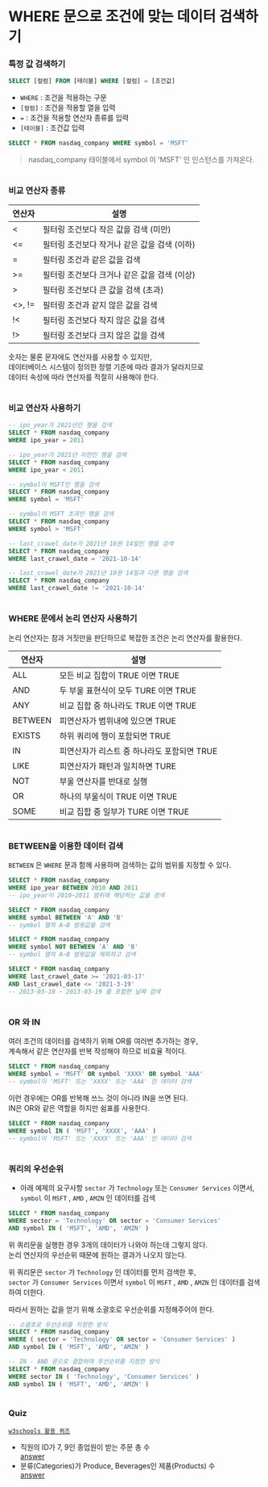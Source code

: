 # WHERE 문으로 조건에 맞는 데이터 검색하기

### 특정 값 검색하기

```sql
SELECT [컬럼] FROM [테이블] WHERE [컬럼] = [조건값]
```
- `WHERE` : 조건을 적용하는 구문
- `[컬럼]` : 조건을 적용할 열을 입력
- `=` : 조건을 적용할 연산자 종류를 입력
- `[테이블]` : 조건값 입력

```sql
SELECT * FROM nasdaq_company WHERE symbol = 'MSFT'
```
> nasdaq_company 테이블에서 symbol 이 'MSFT' 인 인스턴스를 가져온다.

#

### 비교 연산자 종류

|연산자|설명|
|---|---|
|<|필터링 조건보다 작은 값을 검색 (미만)|
|<=|필터링 조건보다 작거나 같은 값을 검색 (이하)|
|=|필터링 조건과 같은 값을 검색|
|>=|필터링 조건보다 크거나 같은 값을 검색 (이상)|
|>|필터링 조건보다 큰 값을 검색 (초과)|
|<>, !=|필터링 조건과 같지 않은 값을 검색|
|!<|필터링 조건보다 작지 않은 값을 검색|
|!>|필터링 조건보다 크지 않은 값을 검색|

숫자는 물론 문자에도 연산자를 사용할 수 있지만,  
데이터베이스 시스템이 정의한 정렬 기준에 따라 결과가 달라지므로  
데이터 속성에 따라 연산자를 적절히 사용해야 한다.

#

### 비교 연산자 사용하기

```sql
-- ipo_year가 2021년인 행을 검색
SELECT * FROM nasdaq_company
WHERE ipo_year = 2011

-- ipo_year가 2021년 미만인 행을 검색
SELECT * FROM nasdaq_company
WHERE ipo_year < 2011

-- symbol이 MSFT인 행을 검색
SELECT * FROM nasdaq_company
WHERE symbol = 'MSFT'

-- symbol이 MSFT 초과인 행을 검색
SELECT * FROM nasdaq_company
WHERE symbol > 'MSFT'

-- last_crawel_date가 2021년 10원 14일인 행을 검색
SELECT * FROM nasdaq_company
WHERE last_crawel_date = '2021-10-14'

-- last_crawel_date가 2021년 10원 14일과 다른 행을 검색
SELECT * FROM nasdaq_company
WHERE last_crawel_date != '2021-10-14'
```

#

### WHERE 문에서 논리 연산자 사용하기

논리 연산자는 참과 거짓만을 판단하므로 복잡한 조건은 논리 연산자를 활용한다.

|연산자|설명|
|---|---|
|ALL|모든 비교 집합이 TRUE 이면 TRUE|
|AND|두 부울 표현식이 모두 TURE 이면 TRUE|
|ANY|비교 집합 중 하나라도 TRUE 이면 TRUE|
|BETWEEN|피연산자가 범위내에 있으면 TRUE|
|EXISTS|하위 쿼리에 행이 포함되면 TRUE|
|IN|피연산자가 리스트 중 하나라도 포함되면 TRUE|
|LIKE|피연산자가 패턴과 일치하면 TURE|
|NOT|부울 연산자를 반대로 실행|
|OR|하나의 부울식이 TRUE 이면 TRUE|
|SOME|비교 집합 중 일부가 TURE 이면 TRUE|

#

### BETWEEN을 이용한 데이터 검색

`BETWEEN` 은 `WHERE` 문과 함께 사용하며 검색하는 값의 범위를 지정할 수 있다.

```sql
SELECT * FROM nasdaq_company
WHERE ipo_year BETWEEN 2010 AND 2011
-- ipo_year이 2010~2011 범위에 해당하는 값을 검색

SELECT * FROM nasdaq_company
WHERE symbol BETWEEN 'A' AND 'B'
-- symbol 열의 A~B 범윗값을 검색

SELECT * FROM nasdaq_company
WHERE symbol NOT BETWEEN 'A' AND 'B'
-- symbol 열의 A~B 범윗값을 제외하고 검색

SELECT * FROM nasdaq_company
WHERE last_crawel_date >= '2021-03-17'
AND last_crawel_date <= '2021-3-19'
-- 2013-03-18 ~ 2013-03-19 를 포함한 날짜 검색
```

#

### OR 와 IN

여러 조건의 데이터를 검색하기 위해 OR를 여러번 추가하는 경우,  
계속해서 같은 연산자를 반복 작성해야 하므로 비효율 적이다.

```sql
SELECT * FROM nasdaq_company
WHERE symbol = 'MSFT' OR symbol 'XXXX' OR symbol 'AAA'
-- symbol이 'MSFT' 또는 'XXXX' 또는 'AAA' 인 데이터 검색
```

이런 경우에는 OR를 반복해 쓰느 것이 아니라 IN을 쓰면 된다.  
IN은 OR와 같은 역할을 하지만 쉼표를 사용한다.

```sql
SELECT * FROM nasdaq_company
WHERE symbol IN ( 'MSFT', 'XXXX', 'AAA' )
-- symbol이 'MSFT' 또는 'XXXX' 또는 'AAA' 인 데이터 검색
```

#

### 쿼리의 우선순위

- 아래 예제의 요구사항
`sector` 가 `Technology` 또는 `Consumer Services` 이면서,  
`symbol` 이 `MSFT` , `AMD` , `AMZN` 인 데이터를 검색

```sql
SELECT * FROM nasdaq_company
WHERE sector = 'Technology' OR sector = 'Consumer Services'
AND symbol IN ( 'MSFT', 'AMD', 'AMZN' )
```

위 쿼리문을 실행한 경우 3개의 데이터가 나와야 하는데 그렇지 않다.  
논리 연산자의 우선순위 때문에 원하는 결과가 나오지 않는다.

위 쿼리문은 `sector` 가 `Technology` 인 데이터를 먼저 검색한 후,  
`sector` 가 `Consumer Services` 이면서 `symbol` 이 `MSFT` , `AMD` , `AMZN` 인 데이터를 검색하여 더한다.

따라서 원하는 값을 얻기 위해 소괄호로 우선순위를 지정해주어야 한다.

```sql
-- 소괄호로 우선순위를 지정한 방식
SELECT * FROM nasdaq_company
WHERE ( sector = 'Technology' OR sector = 'Consumer Services' )
AND symbol IN ( 'MSFT', 'AMD', 'AMZN' )

-- IN - AND 문으로 결합하여 우선순위를 지정한 방식
SELECT * FROM nasdaq_company
WHERE sector IN ( 'Technology', 'Consumer Services' )
AND symbol IN ( 'MSFT', 'AMD', 'AMZN' )
```

#

### Quiz
[`w3schools 활용 퀴즈`](https://www.w3schools.com/mysql/mysql_ref_functions.asp)
- 직원의 ID가 7, 9인 종업원이 받는 주문 총 수  
[answer](/QuerySQLs/WHERE_Quiz_1.sql)
- 분류(Categories)가 Produce, Beverages인 제품(Products) 수  
[answer](/QuerySQLs/WHERE_Quiz_2.sql)